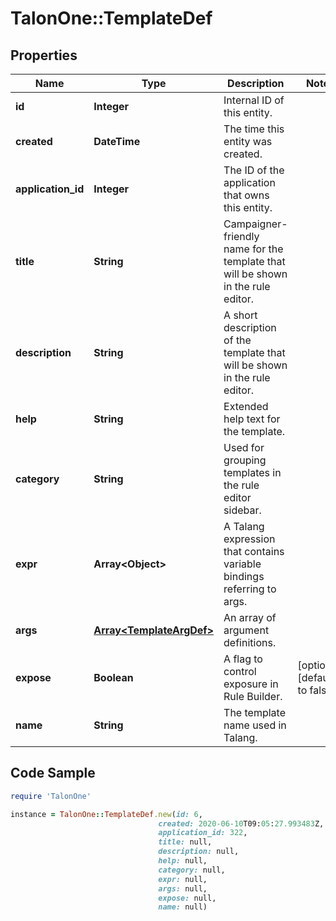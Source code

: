 # TalonOne::TemplateDef

## Properties

Name | Type | Description | Notes
------------ | ------------- | ------------- | -------------
**id** | **Integer** | Internal ID of this entity. | 
**created** | **DateTime** | The time this entity was created. | 
**application_id** | **Integer** | The ID of the application that owns this entity. | 
**title** | **String** | Campaigner-friendly name for the template that will be shown in the rule editor. | 
**description** | **String** | A short description of the template that will be shown in the rule editor. | 
**help** | **String** | Extended help text for the template. | 
**category** | **String** | Used for grouping templates in the rule editor sidebar. | 
**expr** | **Array&lt;Object&gt;** | A Talang expression that contains variable bindings referring to args. | 
**args** | [**Array&lt;TemplateArgDef&gt;**](TemplateArgDef.md) | An array of argument definitions. | 
**expose** | **Boolean** | A flag to control exposure in Rule Builder. | [optional] [default to false]
**name** | **String** | The template name used in Talang. | 

## Code Sample

```ruby
require 'TalonOne'

instance = TalonOne::TemplateDef.new(id: 6,
                                 created: 2020-06-10T09:05:27.993483Z,
                                 application_id: 322,
                                 title: null,
                                 description: null,
                                 help: null,
                                 category: null,
                                 expr: null,
                                 args: null,
                                 expose: null,
                                 name: null)
```


